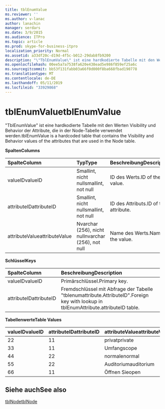 ```yaml
---
title: tblEnumValue
ms.reviewer: ''
ms.author: v-lanac
author: lanachin
manager: serdars
ms.date: 3/9/2015
ms.audience: ITPro
ms.topic: article
ms.prod: skype-for-business-itpro
localization_priority: Normal
ms.assetid: a33df20c-d19d-4f5c-b012-29dab8fb9200
description: "\"TblEnumValue\" ist eine hardkodierte Tabelle mit den Werten Visibility und Behavior der Attribute, die in der Node-Tabelle verwendet werden."
ms.openlocfilehash: 00ee5a7a7538fa620e438ead5e986f859ef25a6c
ms.sourcegitcommit: bb53f131fabb03a66f0d000f8ba668fbad190778
ms.translationtype: MT
ms.contentlocale: de-DE
ms.lasthandoff: 05/11/2019
ms.locfileid: "33929868"
---
```

# <a name="tblenumvalue"></a><span data-ttu-id="9f9c8-103">tblEnumValue</span><span class="sxs-lookup"><span data-stu-id="9f9c8-103">tblEnumValue</span></span>
 
<span data-ttu-id="9f9c8-104">"TblEnumValue" ist eine hardkodierte Tabelle mit den Werten Visibility und Behavior der Attribute, die in der Node-Tabelle verwendet werden.</span><span class="sxs-lookup"><span data-stu-id="9f9c8-104">tblEnumValue is a hardcoded table that contains the Visibility and Behavior values of the attributes that are used in the Node table.</span></span>
  
<span data-ttu-id="9f9c8-105">**Spalten**</span><span class="sxs-lookup"><span data-stu-id="9f9c8-105">**Columns**</span></span>

|<span data-ttu-id="9f9c8-106">**Spalte**</span><span class="sxs-lookup"><span data-stu-id="9f9c8-106">**Column**</span></span>|<span data-ttu-id="9f9c8-107">**Typ**</span><span class="sxs-lookup"><span data-stu-id="9f9c8-107">**Type**</span></span>|<span data-ttu-id="9f9c8-108">**Beschreibung**</span><span class="sxs-lookup"><span data-stu-id="9f9c8-108">**Description**</span></span>|
|:-----|:-----|:-----|
|<span data-ttu-id="9f9c8-109">valueID</span><span class="sxs-lookup"><span data-stu-id="9f9c8-109">valueID</span></span>  <br/> |<span data-ttu-id="9f9c8-110">Smallint, nicht null</span><span class="sxs-lookup"><span data-stu-id="9f9c8-110">smallint, not null</span></span>  <br/> |<span data-ttu-id="9f9c8-111">ID des Werts.</span><span class="sxs-lookup"><span data-stu-id="9f9c8-111">ID of the value.</span></span>  <br/> |
|<span data-ttu-id="9f9c8-112">attributeID</span><span class="sxs-lookup"><span data-stu-id="9f9c8-112">attributeID</span></span>  <br/> |<span data-ttu-id="9f9c8-113">Smallint, nicht null</span><span class="sxs-lookup"><span data-stu-id="9f9c8-113">smallint, not null</span></span>  <br/> |<span data-ttu-id="9f9c8-114">ID des Attributs.</span><span class="sxs-lookup"><span data-stu-id="9f9c8-114">ID of the attribute.</span></span>  <br/> |
|<span data-ttu-id="9f9c8-115">attributeValue</span><span class="sxs-lookup"><span data-stu-id="9f9c8-115">attributeValue</span></span>  <br/> |<span data-ttu-id="9f9c8-116">Nvarchar (256), nicht null</span><span class="sxs-lookup"><span data-stu-id="9f9c8-116">nvarchar (256), not null</span></span>  <br/> |<span data-ttu-id="9f9c8-117">Name des Werts.</span><span class="sxs-lookup"><span data-stu-id="9f9c8-117">Name of the value.</span></span>  <br/> |
   
<span data-ttu-id="9f9c8-118">**Schlüssel**</span><span class="sxs-lookup"><span data-stu-id="9f9c8-118">**Keys**</span></span>

|<span data-ttu-id="9f9c8-119">**Spalte**</span><span class="sxs-lookup"><span data-stu-id="9f9c8-119">**Column**</span></span>|<span data-ttu-id="9f9c8-120">**Beschreibung**</span><span class="sxs-lookup"><span data-stu-id="9f9c8-120">**Description**</span></span>|
|:-----|:-----|
|<span data-ttu-id="9f9c8-121">valueID</span><span class="sxs-lookup"><span data-stu-id="9f9c8-121">valueID</span></span>  <br/> |<span data-ttu-id="9f9c8-122">Primärschlüssel.</span><span class="sxs-lookup"><span data-stu-id="9f9c8-122">Primary key.</span></span>  <br/> |
|<span data-ttu-id="9f9c8-123">attributeID</span><span class="sxs-lookup"><span data-stu-id="9f9c8-123">attributeID</span></span>  <br/> |<span data-ttu-id="9f9c8-124">Fremdschlüssel mit Abfrage der Tabelle "tblenumattribute.AttributeID".</span><span class="sxs-lookup"><span data-stu-id="9f9c8-124">Foreign key with lookup in tblEnumAttribute.attributeID table.</span></span>  <br/> |
   
<span data-ttu-id="9f9c8-125">**Tabellenwerte**</span><span class="sxs-lookup"><span data-stu-id="9f9c8-125">**Table Values**</span></span>

|<span data-ttu-id="9f9c8-126">**valueID**</span><span class="sxs-lookup"><span data-stu-id="9f9c8-126">**valueID**</span></span>|<span data-ttu-id="9f9c8-127">**attributeID**</span><span class="sxs-lookup"><span data-stu-id="9f9c8-127">**attributeID**</span></span>|<span data-ttu-id="9f9c8-128">**attributeValue**</span><span class="sxs-lookup"><span data-stu-id="9f9c8-128">**attributeValue**</span></span>|
|:-----|:-----|:-----|
|<span data-ttu-id="9f9c8-129">2</span><span class="sxs-lookup"><span data-stu-id="9f9c8-129">2</span></span>  <br/> |<span data-ttu-id="9f9c8-130">1</span><span class="sxs-lookup"><span data-stu-id="9f9c8-130">1</span></span>  <br/> |<span data-ttu-id="9f9c8-131">privat</span><span class="sxs-lookup"><span data-stu-id="9f9c8-131">private</span></span>  <br/> |
|<span data-ttu-id="9f9c8-132">3</span><span class="sxs-lookup"><span data-stu-id="9f9c8-132">3</span></span>  <br/> |<span data-ttu-id="9f9c8-133">1</span><span class="sxs-lookup"><span data-stu-id="9f9c8-133">1</span></span>  <br/> |<span data-ttu-id="9f9c8-134">Umfang</span><span class="sxs-lookup"><span data-stu-id="9f9c8-134">scope</span></span>  <br/> |
|<span data-ttu-id="9f9c8-135">4</span><span class="sxs-lookup"><span data-stu-id="9f9c8-135">4</span></span>  <br/> |<span data-ttu-id="9f9c8-136">2</span><span class="sxs-lookup"><span data-stu-id="9f9c8-136">2</span></span>  <br/> |<span data-ttu-id="9f9c8-137">normale</span><span class="sxs-lookup"><span data-stu-id="9f9c8-137">normal</span></span>  <br/> |
|<span data-ttu-id="9f9c8-138">5</span><span class="sxs-lookup"><span data-stu-id="9f9c8-138">5</span></span>  <br/> |<span data-ttu-id="9f9c8-139">2</span><span class="sxs-lookup"><span data-stu-id="9f9c8-139">2</span></span>  <br/> |<span data-ttu-id="9f9c8-140">Auditorium</span><span class="sxs-lookup"><span data-stu-id="9f9c8-140">auditorium</span></span>  <br/> |
|<span data-ttu-id="9f9c8-141">6</span><span class="sxs-lookup"><span data-stu-id="9f9c8-141">6</span></span>  <br/> |<span data-ttu-id="9f9c8-142">1</span><span class="sxs-lookup"><span data-stu-id="9f9c8-142">1</span></span>  <br/> |<span data-ttu-id="9f9c8-143">Öffnen Sie</span><span class="sxs-lookup"><span data-stu-id="9f9c8-143">open</span></span>  <br/> |
   
## <a name="see-also"></a><span data-ttu-id="9f9c8-144">Siehe auch</span><span class="sxs-lookup"><span data-stu-id="9f9c8-144">See also</span></span>

[<span data-ttu-id="9f9c8-145">tblNode</span><span class="sxs-lookup"><span data-stu-id="9f9c8-145">tblNode</span></span>](tblnode.md)
